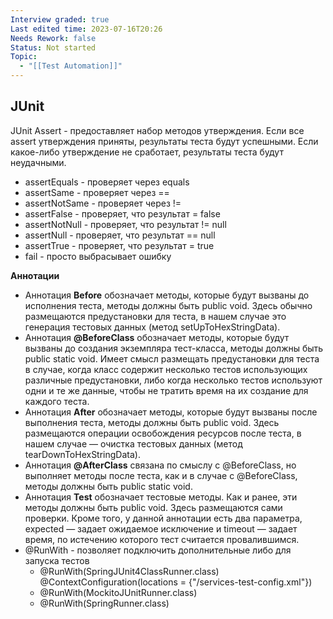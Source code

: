 ```yaml
---
Interview graded: true
Last edited time: 2023-07-16T20:26
Needs Rework: false
Status: Not started
Topic:
  - "[[Test Automation]]"
---
```

## **JUnit**

JUnit Assert - предоставляет набор методов утверждения. Если все assert утверждения приняты, результаты теста будут успешными. Если какое-либо утверждение не сработает, результаты теста будут неудачными.

- assertEquals - проверяет через equals
- assertSame - проверяет через ==
- assertNotSame - проверяет через !=
- assertFalse - проверяет, что результат = false
- assertNotNull - проверяет, что результат != null
- assertNull - проверяет, что результат == null
- assertTrue - проверяет, что результат = true
- fail - просто выбрасывает ошибку

**Аннотации**

- Аннотация **Before** обозначает методы, которые будут вызваны до исполнения теста, методы должны быть public void. Здесь обычно размещаются предустановки для теста, в нашем случае это генерация тестовых данных (метод setUpToHexStringData).
- Аннотация **@BeforeClass** обозначает методы, которые будут вызваны до создания экземпляра тест-класса, методы должны быть public static void. Имеет смысл размещать предустановки для теста в случае, когда класс содержит несколько тестов использующих различные предустановки, либо когда несколько тестов используют одни и те же данные, чтобы не тратить время на их создание для каждого теста.
- Аннотация **After** обозначает методы, которые будут вызваны после выполнения теста, методы должны быть public void. Здесь размещаются операции освобождения ресурсов после теста, в нашем случае — очистка тестовых данных (метод tearDownToHexStringData).
- Аннотация **@AfterClass** связана по смыслу с @BeforeClass, но выполняет методы после теста, как и в случае с @BeforeClass, методы должны быть public static void.
- Аннотация **Test** обозначает тестовые методы. Как и ранее, эти методы должны быть public void. Здесь размещаются сами проверки. Кроме того, у данной аннотации есть два параметра, expected — задает ожидаемое исключение и timeout — задает время, по истечению которого тест считается провалившимся.
- @RunWith - позволяет подключить дополнительные либо для запуска тестов
    - @RunWith(SpringJUnit4ClassRunner.class) @ContextConfiguration(locations = {"/services-test-config.xml"})
    - @RunWith(MockitoJUnitRunner.class)
    - @RunWith(SpringRunner.class)
